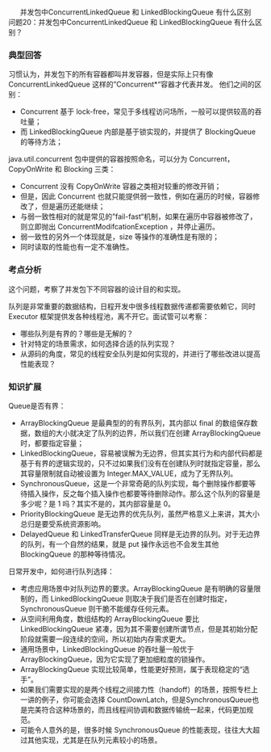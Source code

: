 <center>并发包中ConcurrentLinkedQueue 和 LinkedBlockingQueue 有什么区别</center>
问题20：并发包中ConcurrentLinkedQueue 和 LinkedBlockingQueue 有什么区别？

### 典型回答
习惯认为，并发包下的所有容器都叫并发容器，但是实际上只有像 ConcurrentLinkedQueue 这样的”Concurrent*“容器才代表并发。
他们之间的区别：
* Concurrent 基于 lock-free，常见于多线程访问场所，一般可以提供较高的吞吐量；
* 而 LinkedBlockingQueue 内部是基于锁实现的，并提供了 BlockingQueue 的等待方法；

java.util.concurrent 包中提供的容器按照命名，可以分为 Concurrent，CopyOnWrite 和 Blocking 三类：
* Concurrent 没有 CopyOnWrite 容器之类相对较重的修改开销；
* 但是，因此 Concurrent 也就只能提供弱一致性，例如在遍历的时候，容器修改了，但是遍历还能继续；
* 与弱一致性相对的就是常见的”fail-fast“机制，如果在遍历中容器被修改了，则立即抛出 ConcurrentModifcationException ，并停止遍历。
* 弱一致性的另外一个体现就是，size 等操作的准确性是有限的；
* 同时读取的性能也有一定不准确性。

### 考点分析
这个问题，考察了并发包下不同容器的设计目的和实现。

队列是非常重要的数据结构，日程开发中很多线程数据传递都需要依赖它，同时 Executor 框架提供发各种线程池，离不开它。面试管可以考察：
* 哪些队列是有界的？哪些是无解的？
* 针对特定的场景需求，如何选择合适的队列实现？
* 从源码的角度，常见的线程安全队列是如何实现的，并进行了哪些改进以提高性能表现？


### 知识扩展

Queue是否有界：
* ArrayBlockingQueue 是最典型的的有界队列，其内部以 final 的数组保存数据，数组的大小就决定了队列的边界，所以我们在创建 ArrayBlockingQueue 时，都要指定容量；
* LinkedBlockingQueue，容易被误解为无边界，但其实其行为和内部代码都是基于有界的逻辑实现的，只不过如果我们没有在创建队列时就指定容量，那么其容量限制就自动被设置为 Integer.MAX_VALUE，成为了无界队列。
* SynchronousQueue，这是一个非常奇葩的队列实现，每个删除操作都要等待插入操作，反之每个插入操作也都要等待删除动作。那么这个队列的容量是多少呢？是 1 吗？其实不是的，其内部容量是 0。
* PriorityBlockingQueue 是无边界的优先队列，虽然严格意义上来讲，其大小总归是要受系统资源影响。
* DelayedQueue 和 LinkedTransferQueue 同样是无边界的队列。对于无边界的队列，有一个自然的结果，就是 put 操作永远也不会发生其他 BlockingQueue 的那种等待情况。

日常开发中，如何进行队列选择：
* 考虑应用场景中对队列边界的要求。ArrayBlockingQueue 是有明确的容量限制的，而 LinkedBlockingQueue 则取决于我们是否在创建时指定，SynchronousQueue 则干脆不能缓存任何元素。
* 从空间利用角度，数组结构的 ArrayBlockingQueue 要比 LinkedBlockingQueue 紧凑，因为其不需要创建所谓节点，但是其初始分配阶段就需要一段连续的空间，所以初始内存需求更大。
* 通用场景中，LinkedBlockingQueue 的吞吐量一般优于 ArrayBlockingQueue，因为它实现了更加细粒度的锁操作。
* ArrayBlockingQueue 实现比较简单，性能更好预测，属于表现稳定的“选手”。
* 如果我们需要实现的是两个线程之间接力性（handoff）的场景，按照专栏上一讲的例子，你可能会选择 CountDownLatch，但是SynchronousQueue也是完美符合这种场景的，而且线程间协调和数据传输统一起来，代码更加规范。
* 可能令人意外的是，很多时候 SynchronousQueue 的性能表现，往往大大超过其他实现，尤其是在队列元素较小的场景。